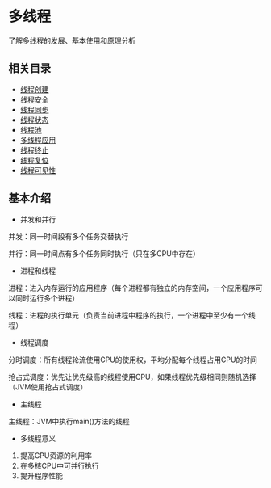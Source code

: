 # 多线程

了解多线程的发展、基本使用和原理分析

## 相关目录

- [线程创建](https://github.com/tideseng/multithreading/tree/master/src/main/java/com/tideseng/multithreading/create)
- [线程安全](https://github.com/tideseng/multithreading/tree/master/src/main/java/com/tideseng/multithreading/safe)
- [线程同步](https://github.com/tideseng/multithreading/tree/master/src/main/java/com/tideseng/multithreading/sync)
- [线程状态](https://github.com/tideseng/multithreading/tree/master/src/main/java/com/tideseng/multithreading/state)
- [线程池](https://github.com/tideseng/multithreading/tree/master/src/main/java/com/tideseng/multithreading/pool)
- [多线程应用](https://github.com/tideseng/multithreading/tree/master/src/main/java/com/tideseng/multithreading/application)
- [线程终止](https://github.com/tideseng/multithreading/tree/master/src/main/java/com/tideseng/multithreading/interrupt)
- [线程复位](https://github.com/tideseng/multithreading/tree/master/src/main/java/com/tideseng/multithreading/reset)
- [线程可见性](https://github.com/tideseng/multithreading/tree/master/src/main/java/com/tideseng/multithreading/jmm)

## 基本介绍

- 并发和并行

并发：同一时间段有多个任务交替执行

并行：同一时间点有多个任务同时执行（只在多CPU中存在）

- 进程和线程

进程：进入内存运行的应用程序（每个进程都有独立的内存空间，一个应用程序可以同时运行多个进程）

线程：进程的执行单元（负责当前进程中程序的执行，一个进程中至少有一个线程）

- 线程调度

分时调度：所有线程轮流使用CPU的使用权，平均分配每个线程占用CPU的时间

抢占式调度：优先让优先级高的线程使用CPU，如果线程优先级相同则随机选择（JVM使用抢占式调度）

- 主线程

主线程：JVM中执行main()方法的线程

- 多线程意义

1. 提高CPU资源的利用率
2. 在多核CPU中可并行执行
3. 提升程序性能